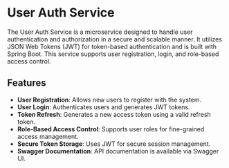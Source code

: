 # User Auth Service

The User Auth Service is a microservice designed to handle user authentication and authorization in a secure and scalable manner. It utilizes JSON Web Tokens (JWT) for token-based authentication and is built with Spring Boot. This service supports user registration, login, and role-based access control.

## Features

- **User Registration**: Allows new users to register with the system.
- **User Login**: Authenticates users and generates JWT tokens.
- **Token Refresh**: Generates a new access token using a valid refresh token.
- **Role-Based Access Control**: Supports user roles for fine-grained access management.
- **Secure Token Storage**: Uses JWT for secure session management.
- **Swagger Documentation**: API documentation is available via Swagger UI.


